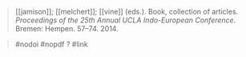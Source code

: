 > [[jamison]]; [[melchert]]; [[vine]] (eds.). Book, collection of articles. *Proceedings of the 25th Annual UCLA Indo-European Conference*. Bremen: Hempen. 57–74. 2014.

> #nodoi 
> #nopdf ?
> #link 